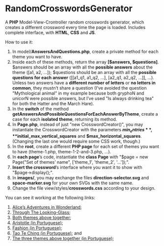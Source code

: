 # RandomCrosswordsGenerator
A **PHP** Model-View-Crontroller random crosswords generator, which creates a different crossword every time the page is loaded. Includes complete interface, with **HTML**, **CSS** and **JS**.

How to use it:
1. In model/**AnswersAndQuestions.php**, create a private method for each theme you want to have.
2. Inside each of these methods, return the array **[$answers, $questions]**. $answers should be an array with all the **possible answers** about the theme ([a1, a2, ...]); $questions should be an array with all the **possible questions for each answer** ([[a1_q1, a1_q2, ...], [a2_q1, a2_q2, ...]], ...). Unless two answers have a **different number of letters** or **no letters in common**, they mustn’t share a question (I’ve avoided the question "Mythological animal" in my example because both gryphoN and unicorN were possible answers, but I’ve used "Is always drinking tea" for both the Hatter and the March Hare).
3. In the **switch** of the method **getAnswersAndPossibleQuestionsForEachAnswerByTheme**, create a case for each **isolated theme**, returning its method.
4. In **Page.php**, instead of just "new CrosswordCreator()", you may instantiate the CrosswordCreator with the parameters **$min_entries**, **$initial_max_vertical_squares** and **$max_horizontal_squares**. (Changing the last one would require some CSS work, though.)
5. In the **root**, create a different **PHP page** for each set of themes you want to have (theme-1.php, theme-1-2-and-3.php, ...).
6. In **each page**’s code, instantiate the **class Page** with "$page = new Page("Set of themes’ name", ['theme_1', 'theme_2', '...']);".
7. **Insert the crossword**’s interface where you want it to show with "$page->display();".
8. In **images/**, you may exchange the files **direction-selector.svg** and **space-marker.svg** for your own SVGs with the same name.
9. Change the file view/styles/**crosswords.css** according to your design.

You can see it working at the following links:
1. [Alice’s Adventures in Wonderland](http://ralf.infinityfreeapp.com/random_crosswords_generator/alices-adventures-in-wonderland.php);
2. [Through The Looking-Glass](http://ralf.infinityfreeapp.com/random_crosswords_generator/through-the-looking-glass.php);
3. [Both themes above together](http://ralf.infinityfreeapp.com/random_crosswords_generator/alices-adventures-in-wonderland-and-through-the-looking-glass.php);
4. [Aristotle (in Portuguese)](https://basicoavancado.com/aristoteles/prova);
5. [Fashion (in Portuguese)](https://basicoavancado.com/moda/prova);
4. [Tao Te Ching (in Portuguese)](https://basicoavancado.com/taoteching/prova); and
6. [The three themes above together (in Portuguese)](https://basicoavancado.com/prova);
